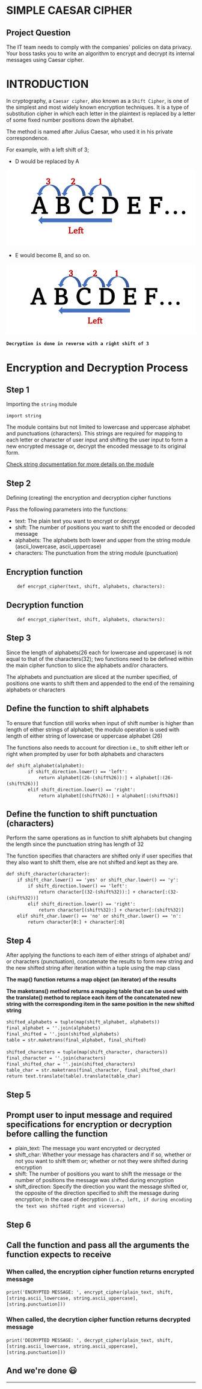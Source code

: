 # **SIMPLE CAESAR CIPHER**

## **Project Question**
The IT team needs to comply with the companies' policies on data privacy. Your boss tasks you to write an algorithm to encrypt and decrypt its internal messages using Caesar cipher.

# INTRODUCTION
In cryptography, a `Caesar cipher`, also known as a `Shift Cipher`, is one of the simplest and most widely known encryption techniques. It is a type of substitution cipher in which each letter in the plaintext is replaced by a letter of some fixed number positions down the alphabet.

The method is named after Julius Caesar, who used it in his private correspondence.

For example, with a left shift of 3;
- D would be replaced by A

![Left Shift 'D' by 3 Positions](./pics/3_left_shift_D.png)

- E would become B, and so on.

![Left Shift 'E' by 3 Positions](./pics/3_left_shift_E.png)

**`Decryption is done in reverse with a right shift of 3`**

# **Encryption and Decryption Process**
## **Step 1**
Importing the `string` module

    import string

The module contains but not limited to lowercase and uppercase alphabet and punctuations (characters). This strings are required for mapping to each letter or character of user input and shifting the user input to form a new encrypted message or, decrypt the encoded message to its original form.

[Check string documentation for more details on the module](https://docs.python.org/3/library/string.html)

## **Step 2**
Defining (creating) the encryption and decryption cipher functions

Pass the following parameters into the functions:
- text: The plain text you want to encrypt or decrypt
- shift: The number of positions you want to shift the encoded or decoded message
- alphabets: The alphabets both lower and upper from the string module (ascii_lowercase, ascii_uppercase)
- characters: The punctuation from the string module (punctuation)

## Encryption function
        def encrypt_cipher(text, shift, alphabets, characters):

## Decryption function
        def encrypt_cipher(text, shift, alphabets, characters):

## **Step 3**
Since the length of alphabets(26 each for lowercase and uppercase) is not equal to that of the characters(32); two functions need to be defined within the main cipher function to slice the alphabets and/or characters.

The alphabets and punctuation are sliced at the number specified, of positions one wants to shift them and appended to the end of the remaining alphabets or characters

## Define the function to shift alphabets
To ensure that function still works when input of shift number is higher than length of either strings of alphabet; the modulo operation is used with length of either string of lowercase or uppercase alphabet (26)

The functions also needs to account for direction i.e., to shift either left or right when prompted by user for both alphabets and characters

    def shift_alphabet(alphabet):
            if shift_direction.lower() == 'left':
                return alphabet[(26-(shift%26)):] + alphabet[:(26-(shift%26))]
            elif shift_direction.lower() == 'right':
                return alphabet[(shift%26):] + alphabet[:(shift%26)]

## Define the function to shift punctuation (characters)
Perform the same operations as in function to shift alphabets but changing the length since the punctuation string has length of 32

The function specifies that characters are shifted only if user specifies that they also want to shift them, else are not shifted and kept as they are.

    def shift_character(character):
        if shift_char.lower() == 'yes' or shift_char.lower() == 'y':
            if shift_direction.lower() == 'left':
                return character[(32-(shift%32)):] + character[:(32-(shift%32))]
            elif shift_direction.lower() == 'right':
                return character[(shift%32):] + character[:(shift%32)]
        elif shift_char.lower() == 'no' or shift_char.lower() == 'n':
            return character[0:] + character[:0]

## **Step 4**
After applying the functions to each item of either strings of alphabet and/ or characters (punctuation), concatenate the results to form new string and the new shifted string after iteration within a tuple using the map class

**The map() function returns a map object (an iterator) of the results**

**The maketrans() method returns a mapping table that can be used with the translate() method to replace each item of the concatenated new string with the corresponding item in the same position in the new shifted string**

    shifted_alphabets = tuple(map(shift_alphabet, alphabets))
    final_alphabet = ''.join(alphabets)
    final_shifted = ''.join(shifted_alphabets)
    table = str.maketrans(final_alphabet, final_shifted)

    shifted_characters = tuple(map(shift_character, characters))
    final_character = ''.join(characters)
    final_shifted_char = ''.join(shifted_characters)
    table_char = str.maketrans(final_character, final_shifted_char)
    return text.translate(table).translate(table_char)

## **Step 5**
## Prompt user to input message and required specifications for encryption or decryption before calling the function
- plain_text: The message you want encrypted or decrypted
- shift_char: Whether your message has characters and if so, whether or not you want to shift them or; whether or not they were shifted during encryption
- shift: The number of positions you want to shift the message or the number of positions the message was shifted during encryption
- shift_direction: Specify the direction you want the message shifted or, the opposite of the direction specified to shift the message during encryption; in the case of decryption `(i.e., left, if during encoding the text was shifted right and viceversa)`

## **Step 6**
## Call the function and pass all the arguments the function expects to receive
### **When called, the encryption cipher function returns encrypted message**

    print('ENCRYPTED MESSAGE: ', encrypt_cipher(plain_text, shift, [string.ascii_lowercase, string.ascii_uppercase], [string.punctuation]))

### **When called, the decrytion cipher function returns decrypted message**

    print('DECRYPTED MESSAGE: ', decrypt_cipher(plain_text, shift, [string.ascii_lowercase, string.ascii_uppercase], [string.punctuation]))

## And we're done 😃
---